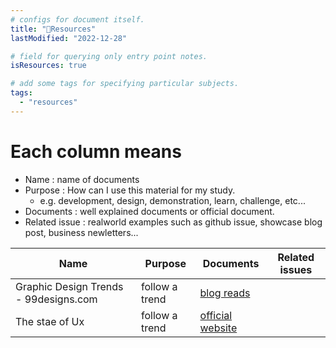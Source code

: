 ```yaml
---
# configs for document itself.
title: "🚚Resources"
lastModified: "2022-12-28"

# field for querying only entry point notes.
isResources: true

# add some tags for specifying particular subjects.
tags:
  - "resources"
---
```

# Each column means
- Name : name of documents
- Purpose : How can I use this material for my study.
	- e.g. development, design, demonstration, learn, challenge, etc...
- Documents : well explained documents or official document.
- Related issue : realworld examples such as github issue, showcase blog post, business newletters...

| Name                                  | Purpose        | Documents                                        | Related issues |
| ------------------------------------- | -------------- | ------------------------------------------------ | -------------- |
| Graphic Design Trends - 99designs.com | follow a trend | [blog reads](https://99designs.com/blog/trends/) |                |
| The stae of Ux                        | follow a trend | [official website](https://trends.uxdesign.cc/)                                                 |                |
